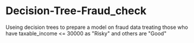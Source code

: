 # Decision-Tree-Fraud_check
Useing decision trees to prepare a model on fraud data  treating those who have taxable_income &lt;= 30000 as "Risky" and others are "Good"
